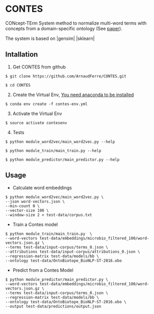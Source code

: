 # CONTES
CONcept-TErm System method to normalize multi-word terms with concepts from a domain-specific ontology (See [paper](http://www.aclweb.org/anthology/W17-2312)).

The system is based on |gensim| |sklearn|

## Intallation
1. Get CONTES from github

```
$ git clone https://github.com/ArnaudFerre/CONTES.git

$ cd CONTES
```

2. Create the Virtual Env, [You need anaconda to be installed](https://conda.io/en/latest/miniconda.html)

```
$ conda env create -f contes-env.yml
```

3. Activate the Virtual Env

```
$ source activate contesenv
```

4. Tests

```
$ python module_word2vec/main_word2vec.py --help

$ python module_train/main_train.py --help

$ python module_predictor/main_predictor.py --help
```


## Usage
* Calculate word embeddings

```
$ python module_word2vec/main_word2vec.py \
--json word-vectors.json \
--min-count 0 \
--vector-size 100 \
--window-size 2 < test-data/corpus.txt
```

* Train a Contes model

```
$ python module_train/main_train.py  \
--word-vectors test-data/embeddings/microbio_filtered_100/word-vectors.json.gz \
--terms test-data/input-corpus/terms_0.json \
--attributions test-data/input-corpus/attributions_0.json \
--regression-matrix test-data/models/bb \
--ontology test-data/OntoBiotope_BioNLP-ST-2016.obo
```

* Predict from a Contes Model

```
$ python module_predictor/main_predictor.py \
--word-vectors test-data/embeddings/microbio_filtered_100/word-vectors.json.gz \
--terms test-data/input-corpus/terms_0.json \
--regression-matrix test-data/models/bb \
--ontology test-data/OntoBiotope_BioNLP-ST-2016.obo \
--output test-data/predictions/output.json
``` 
